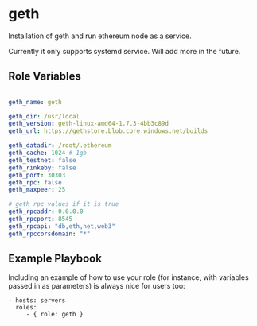 geth
=========
Installation of geth and run ethereum node as a service.

Currently it only supports systemd service. Will add more in the future.

Role Variables
--------------
```yaml
---
geth_name: geth

geth_dir: /usr/local
geth_version: geth-linux-amd64-1.7.3-4bb3c89d
geth_url: https://gethstore.blob.core.windows.net/builds

geth_datadir: /root/.ethereum
geth_cache: 1024 # 1gb
geth_testnet: false
geth_rinkeby: false
geth_port: 30303
geth_rpc: false
geth_maxpeer: 25

# geth rpc values if it is true
geth_rpcaddr: 0.0.0.0
geth_rpcport: 8545
geth_rpcapi: "db,eth,net,web3"
geth_rpccorsdomain: "*"

```

Example Playbook
----------------

Including an example of how to use your role (for instance, with variables passed in as parameters) is always nice for users too:

    - hosts: servers
      roles:
         - { role: geth }

